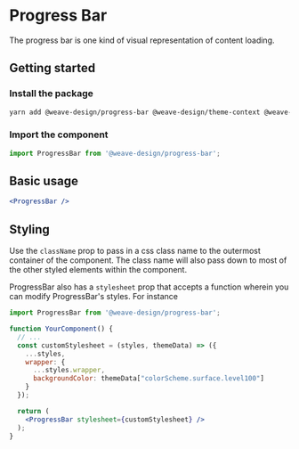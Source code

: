 # Progress Bar

The progress bar is one kind of visual representation of content loading.

## Getting started

### Install the package

```bash
yarn add @weave-design/progress-bar @weave-design/theme-context @weave-design/theme-data
```

### Import the component

```js
import ProgressBar from '@weave-design/progress-bar';
```

## Basic usage

```jsx
<ProgressBar />
```

## Styling

Use the `className` prop to pass in a css class name to the outermost container of the component. The class name will also pass down to most of the other styled elements within the component. 

ProgressBar also has a `stylesheet` prop that accepts a function wherein you can modify ProgressBar's styles. For instance

```jsx
import ProgressBar from '@weave-design/progress-bar';

function YourComponent() {
  // ...
  const customStylesheet = (styles, themeData) => ({
    ...styles,
    wrapper: {
      ...styles.wrapper,
      backgroundColor: themeData["colorScheme.surface.level100"]
    }
  });

  return (
    <ProgressBar stylesheet={customStylesheet} />
  );
}
```
